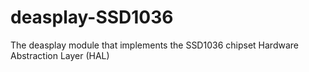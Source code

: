 # deasplay-SSD1036
The deasplay module that implements the SSD1036 chipset Hardware Abstraction Layer (HAL)
